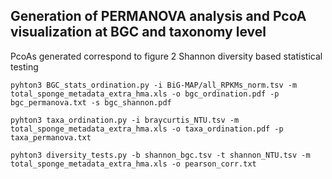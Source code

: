 ## Generation of PERMANOVA analysis and PcoA visualization at BGC and taxonomy level
 PcoAs generated correspond to figure 2
 Shannon diversity based statistical testing
 
```
pyhton3 BGC_stats_ordination.py -i BiG-MAP/all_RPKMs_norm.tsv -m total_sponge_metadata_extra_hma.xls -o bgc_ordination.pdf -p bgc_permanova.txt -s bgc_shannon.pdf
```


```
pyhton3 taxa_ordination.py -i braycurtis_NTU.tsv -m total_sponge_metadata_extra_hma.xls -o taxa_ordination.pdf -p taxa_permanova.txt
```


```
pyhton3 diversity_tests.py -b shannon_bgc.tsv -t shannon_NTU.tsv -m total_sponge_metadata_extra_hma.xls -o pearson_corr.txt
```